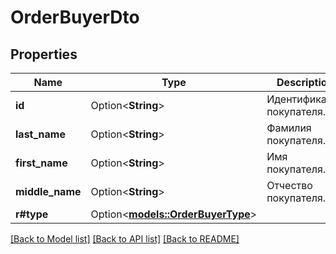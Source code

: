 # OrderBuyerDto

## Properties

Name | Type | Description | Notes
------------ | ------------- | ------------- | -------------
**id** | Option<**String**> | Идентификатор покупателя. | [optional]
**last_name** | Option<**String**> | Фамилия покупателя. | [optional]
**first_name** | Option<**String**> | Имя покупателя. | [optional]
**middle_name** | Option<**String**> | Отчество покупателя. | [optional]
**r#type** | Option<[**models::OrderBuyerType**](OrderBuyerType.md)> |  | [optional]

[[Back to Model list]](../README.md#documentation-for-models) [[Back to API list]](../README.md#documentation-for-api-endpoints) [[Back to README]](../README.md)


